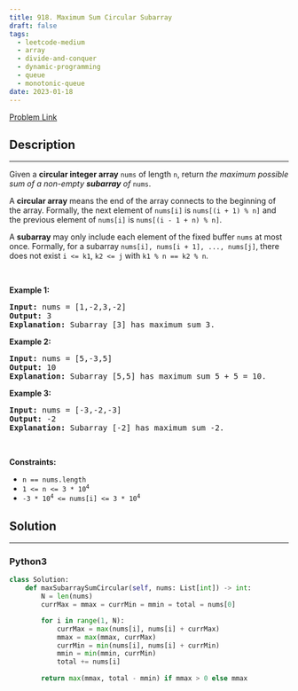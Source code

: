 ```yaml
---
title: 918. Maximum Sum Circular Subarray
draft: false
tags: 
  - leetcode-medium
  - array
  - divide-and-conquer
  - dynamic-programming
  - queue
  - monotonic-queue
date: 2023-01-18
---
```


[Problem Link](https://leetcode.com/problems/maximum-sum-circular-subarray/)

## Description

---
<p>Given a <strong>circular integer array</strong> <code>nums</code> of length <code>n</code>, return <em>the maximum possible sum of a non-empty <strong>subarray</strong> of </em><code>nums</code>.</p>

<p>A <strong>circular array</strong> means the end of the array connects to the beginning of the array. Formally, the next element of <code>nums[i]</code> is <code>nums[(i + 1) % n]</code> and the previous element of <code>nums[i]</code> is <code>nums[(i - 1 + n) % n]</code>.</p>

<p>A <strong>subarray</strong> may only include each element of the fixed buffer <code>nums</code> at most once. Formally, for a subarray <code>nums[i], nums[i + 1], ..., nums[j]</code>, there does not exist <code>i &lt;= k1</code>, <code>k2 &lt;= j</code> with <code>k1 % n == k2 % n</code>.</p>

<p>&nbsp;</p>
<p><strong class="example">Example 1:</strong></p>

<pre>
<strong>Input:</strong> nums = [1,-2,3,-2]
<strong>Output:</strong> 3
<strong>Explanation:</strong> Subarray [3] has maximum sum 3.
</pre>

<p><strong class="example">Example 2:</strong></p>

<pre>
<strong>Input:</strong> nums = [5,-3,5]
<strong>Output:</strong> 10
<strong>Explanation:</strong> Subarray [5,5] has maximum sum 5 + 5 = 10.
</pre>

<p><strong class="example">Example 3:</strong></p>

<pre>
<strong>Input:</strong> nums = [-3,-2,-3]
<strong>Output:</strong> -2
<strong>Explanation:</strong> Subarray [-2] has maximum sum -2.
</pre>

<p>&nbsp;</p>
<p><strong>Constraints:</strong></p>

<ul>
	<li><code>n == nums.length</code></li>
	<li><code>1 &lt;= n &lt;= 3 * 10<sup>4</sup></code></li>
	<li><code>-3 * 10<sup>4</sup> &lt;= nums[i] &lt;= 3 * 10<sup>4</sup></code></li>
</ul>


## Solution

---
### Python3
``` py title='maximum-sum-circular-subarray'
class Solution:
    def maxSubarraySumCircular(self, nums: List[int]) -> int:
        N = len(nums)
        currMax = mmax = currMin = mmin = total = nums[0]

        for i in range(1, N):
            currMax = max(nums[i], nums[i] + currMax)
            mmax = max(mmax, currMax)
            currMin = min(nums[i], nums[i] + currMin)
            mmin = min(mmin, currMin)
            total += nums[i]
        
        return max(mmax, total - mmin) if mmax > 0 else mmax

```

